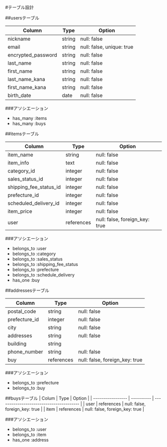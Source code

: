 #テーブル設計

##usersテーブル

| Column                | Type    | Option                              |
| --------------------- | ------- | ----------------------------------- |
| nickname              | string  | null: false                         |
| email                 | string  | null: false, unique: true           |
| encrypted_password    | string  | null: false                         |
| last_name             | string  | null: false                         |
| first_name            | string  | null: false                         |
| last_name_kana        | string  | null: false                         |
| first_name_kana       | string  | null: false                         |
| birth_date            | date    | null: false                         |

###アソシエーション
- has_many :items
- has_many :buys

##itemsテーブル

| Column                     | Type       | Option                                  |
| -------------------------- | ---------- | --------------------------------------- |
| item_name                  | string     | null: false                             |
| item_info                  | text       | null: false                             |
| category_id                | integer    | null: false                             |
| sales_status_id            | integer    | null: false                             |
| shipping_fee_status_id     | integer    | null: false                             |
| prefecture_id              | integer    | null: false                             |
| scheduled_delivery_id      | integer    | null: false                             |
| item_price                 | integer    | null: false                             |
| user                       | references | null: false, foreign_key: true          |

###アソシエーション
- belongs_to :user
- belongs_to :category
- belongs_to :sales_status
- belongs_to :shipping_fee_status
- belongs_to :prefecture
- belongs_to :schedule_delivery 
- has_one :buy

##addressesテーブル

| Column             | Type       | Option                                  |
| ------------------ | ---------- | --------------------------------------- |
| postal_code        | string     | null: false                             |
| prefecture_id      | integer    | null: false                             |
| city               | string     | null: false                             |
| addresses          | string     | null: false                             |
| building           | string     |                                         |
| phone_number       | string     | null: false                             |
| buy                | references | null: false, foreign_key: true          |

###アソシエーション
- belongs_to :prefecture
- belongs_to :buy

##buysテーブル
| Colum             | Type       | Option                                   |
| ----------------- | ---------- | ---------------------------------------- |
| user              | references | null: false, foreign_key: true           |
| item              | references | null: false, foreign_key: true           |

###アソシエーション
- belongs_to :user
- belongs_to :item
- has_one :address
